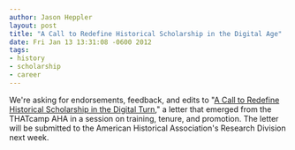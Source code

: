 ```yaml
---
author: Jason Heppler
layout: post
title: "A Call to Redefine Historical Scholarship in the Digital Age"
date: Fri Jan 13 13:31:08 -0600 2012
tags:  
- history
- scholarship
- career
---
```

We're asking for endorsements, feedback, and edits to "[A Call to Redefine Historical Scholarship in the Digital Turn](https://docs.google.com/document/d/13D5HjjcnnAHoNaUIjwFHET83_r7kYtM0CPTYGhcMrjM/edit)," a letter that emerged from the THATcamp AHA in a session on training, tenure, and promotion. The letter will be submitted to the American Historical Association's Research Division next week.